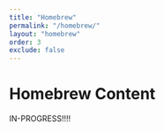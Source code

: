 ```yaml
---
title: "Homebrew"
permalink: "/homebrew/"
layout: "homebrew"
order: 3
exclude: false
---
```

# Homebrew Content

IN-PROGRESS!!!!